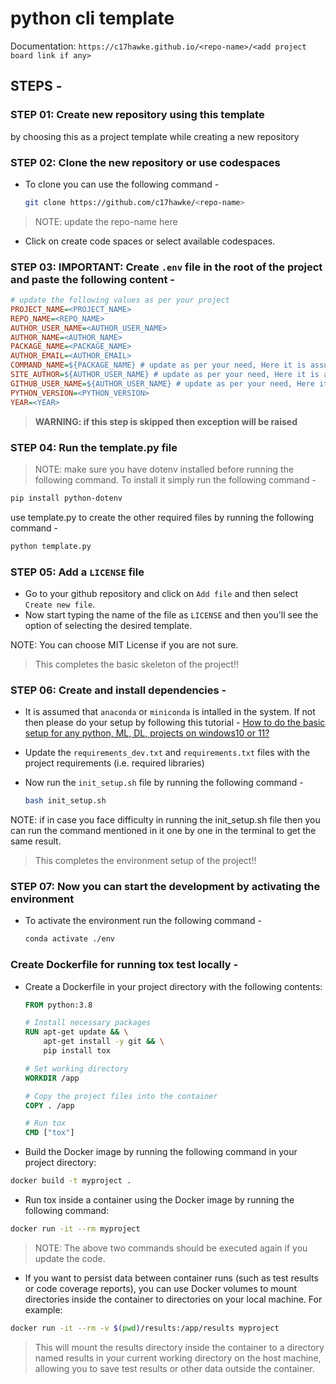 # python cli template

Documentation: `https://c17hawke.github.io/<repo-name>/<add project board link if any>`

## STEPS -

### STEP 01: Create new repository using this template

by choosing this as a project template while creating a new repository

### STEP 02: Clone the new repository or use codespaces

- To clone you can use the following command -

    ```bash
    git clone https://github.com/c17hawke/<repo-name>
    ```

> NOTE: update the repo-name here

- Click on create code spaces or select available codespaces.

### STEP 03: IMPORTANT: Create `.env` file in the root of the project and paste the following content -

```ini
# update the following values as per your project
PROJECT_NAME=<PROJECT_NAME>
REPO_NAME=<REPO_NAME>
AUTHOR_USER_NAME=<AUTHOR_USER_NAME>
AUTHOR_NAME=<AUTHOR_NAME>
PACKAGE_NAME=<PACKAGE_NAME>
AUTHOR_EMAIL=<AUTHOR_EMAIL>
COMMAND_NAME=${PACKAGE_NAME} # update as per your need, Here it is assumed that command name is package name
SITE_AUTHOR=${AUTHOR_USER_NAME} # update as per your need, Here it is assumed that site author is author user name
GITHUB_USER_NAME=${AUTHOR_USER_NAME} # update as per your need, Here it is assumed that github user name is author user name
PYTHON_VERSION=<PYTHON_VERSION>  
YEAR=<YEAR>
```

> **WARNING: if this step is skipped then exception will be raised**

### STEP 04: Run the template.py file

> NOTE: make sure you have dotenv installed before running the following command. To install it simply run the following command -

```bash
pip install python-dotenv
```

use template.py to create the other required files by running the following command -

```bash
python template.py
```

### STEP 05: Add a `LICENSE` file

- Go to your github repository and click on `Add file` and then select `Create new file`.
- Now start typing the name of the file as `LICENSE` and then you'll see the option of selecting the desired template.

NOTE: You can choose MIT License if you are not sure.

> This completes the basic skeleton of the project!!

### STEP 06: Create and install dependencies -

- It is assumed that `anaconda` or `miniconda` is intalled in the system. If not then please do your setup by following this tutorial - [How to do the basic setup for any python, ML, DL, projects on windows10 or 11?](https://youtu.be/bVM-QujJ0AI)

- Update the `requirements_dev.txt` and `requirements.txt` files with the project requirements (i.e. required libraries)
- Now run the `init_setup.sh` file by running the following command -

    ```bash
    bash init_setup.sh   
    ```

NOTE: if in case you face difficulty in running the init_setup.sh file then you can run the command mentioned in it one by one in the terminal to get the same result.

> This completes the environment setup of the project!!

### STEP 07: Now you can start the development by activating the environment

- To activate the environment run the following command -

    ```bash
    conda activate ./env
    ```

### Create Dockerfile for running tox test locally -

- Create a Dockerfile in your project directory with the following contents:

    ```Dockerfile
    FROM python:3.8

    # Install necessary packages
    RUN apt-get update && \
        apt-get install -y git && \
        pip install tox

    # Set working directory
    WORKDIR /app

    # Copy the project files into the container
    COPY . /app

    # Run tox
    CMD ["tox"]
    ```

- Build the Docker image by running the following command in your project directory:

```bash
docker build -t myproject .
```

- Run tox inside a container using the Docker image by running the following command:

```bash
docker run -it --rm myproject
```

> NOTE: The above two commands should be executed again if you update the code.

- If you want to persist data between container runs (such as test results or code coverage reports), you can use Docker volumes to mount directories inside the container to directories on your local machine. For example:

```bash
docker run -it --rm -v $(pwd)/results:/app/results myproject
```

> This will mount the results directory inside the container to a directory named results in your current working directory on the host machine, allowing you to save test results or other data outside the container.
